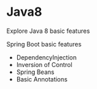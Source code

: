 # Java8

Explore Java 8 basic features

Spring Boot basic features
- DependencyInjection
- Inversion of Control
- Spring Beans
- Basic Annotations
